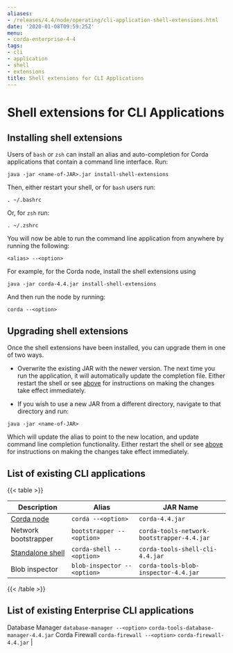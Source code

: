 ```yaml
---
aliases:
- /releases/4.4/node/operating/cli-application-shell-extensions.html
date: '2020-01-08T09:59:25Z'
menu:
- corda-enterprise-4-4
tags:
- cli
- application
- shell
- extensions
title: Shell extensions for CLI Applications
---
```



# Shell extensions for CLI Applications


## Installing shell extensions

Users of `bash` or `zsh` can install an alias and auto-completion for Corda applications that contain a command line interface. Run:

```shell
java -jar <name-of-JAR>.jar install-shell-extensions
```
Then, either restart your shell, or for `bash` users run:

```shell
. ~/.bashrc
```
Or, for `zsh` run:

```shell
. ~/.zshrc
```
You will now be able to run the command line application from anywhere by running the following:

```shell
<alias> --<option>
```
For example, for the Corda node, install the shell extensions using

```shell
java -jar corda-4.4.jar install-shell-extensions
```
And then run the node by running:

```shell
corda --<option>
```

## Upgrading shell extensions

Once the shell extensions have been installed, you can upgrade them in one of two ways.


* Overwrite the existing JAR with the newer version. The next time you run the application, it will automatically update
                        the completion file. Either restart the shell or see [above](#installing-shell-extensions) for instructions
                        on making the changes take effect immediately.


* If you wish to use a new JAR from a different directory, navigate to that directory and run:

```shell
java -jar <name-of-JAR>
```
Which will update the alias to point to the new location, and update command line completion functionality. Either
                        restart the shell or see [above](#installing-shell-extensions) for instructions on making the changes take effect immediately.



## List of existing CLI applications


{{< table >}}

|Description|Alias|JAR Name|
|---------------------------------------------------------|------------------------------|----------------------------------------------------------|
|[Corda node](../deploy/running-a-node.md#starting-an-individual-corda-node)|`corda --<option>`|`corda-4.4.jar`|
|Network bootstrapper|`bootstrapper --<option>`|`corda-tools-network-bootstrapper-4.4.jar`|
|[Standalone shell](shell.md#standalone-shell)|`corda-shell --<option>`|`corda-tools-shell-cli-4.4.jar`|
|Blob inspector|`blob-inspector --<option>`|`corda-tools-blob-inspector-4.4.jar`|

{{< /table >}}

## List of existing Enterprise CLI applications

Database Manager                `database-manager --<option>`  `corda-tools-database-manager-4.4.jar`
                Corda Firewall          `corda-firewall --<option>`    `corda-firewall-4.4.jar`                                 |


